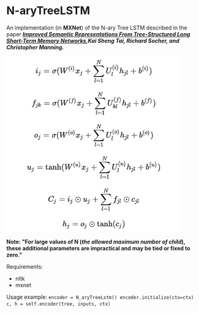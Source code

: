 # N-aryTreeLSTM

An implementation (in **MXNet**) of the N-ary Tree LSTM described in the paper ***[Improved Semantic Representations From Tree-Structured Long Short-Term Memory Networks](http://arxiv.org/abs/1503.00075),Kai Sheng Tai, Richard Socher, and Christopher Manning.***

![equation](https://github.com/mzx5464/N-aryTreeLSTM/blob/master/asset/equation.png)

**Note: "For large values of N (*the allowed maximum number of child*), these additional parameters are impractical and may be tied or fixed to zero."**

Requirements:
 - nltk
 - mxnet

Usage example: 
`
encoder = N_aryTreeLstm()
encoder.initialize(ctx=ctx)
c, h = self.encoder(tree, inputs, ctx)
`
